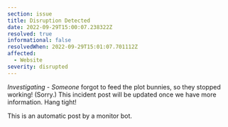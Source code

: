 ```yaml
---
section: issue
title: Disruption Detected
date: 2022-09-29T15:00:07.238322Z
resolved: true
informational: false
resolvedWhen: 2022-09-29T15:01:07.701112Z
affected:
  - Website
severity: disrupted
---
```

*Investigating* - _Someone_ forgot to feed the plot bunnies, so they stopped working! (Sorry.) This incident post will be updated once we have more information. Hang tight!

This is an automatic post by a monitor bot.
        